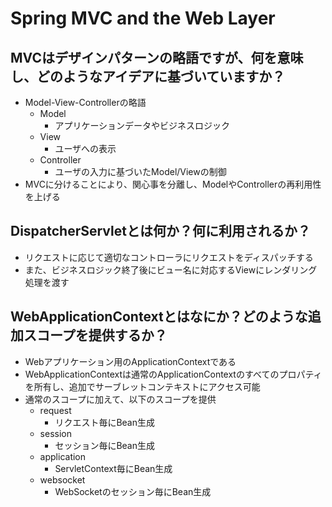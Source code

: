 # Spring MVC and the Web Layer
## MVCはデザインパターンの略語ですが、何を意味し、どのようなアイデアに基づいていますか？
* Model-View-Controllerの略語
    * Model
        * アプリケーションデータやビジネスロジック
    * View
        * ユーザへの表示
    * Controller
        * ユーザの入力に基づいたModel/Viewの制御
* MVCに分けることにより、関心事を分離し、ModelやControllerの再利用性を上げる

## DispatcherServletとは何か？何に利用されるか？
* リクエストに応じて適切なコントローラにリクエストをディスパッチする
* また、ビジネスロジック終了後にビュー名に対応するViewにレンダリング処理を渡す

## WebApplicationContextとはなにか？どのような追加スコープを提供するか？
* Webアプリケーション用のApplicationContextである
* WebApplicationContextは通常のApplicationContextのすべてのプロパティを所有し、追加でサーブレットコンテキストにアクセス可能
* 通常のスコープに加えて、以下のスコープを提供
    * request
        * リクエスト毎にBean生成
    * session
        * セッション毎にBean生成
    * application
        * ServletContext毎にBean生成
    * websocket
        * WebSocketのセッション毎にBean生成
